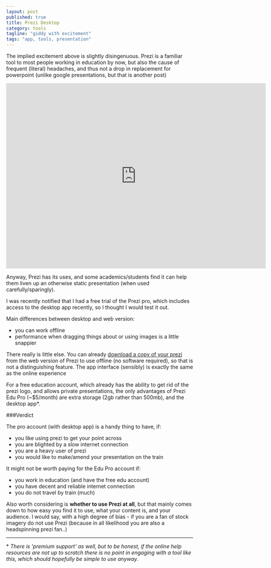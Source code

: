 ```yaml
---
layout: post
published: true
title: Prezi Desktop
category: tools
tagline: "giddy with excitement"
tags: "app, tools, presentation"
---
```


The implied excitement above is slightly disingenuous. Prezi is a familiar tool to most people working in education by now, but also the cause of frequent (literal) headaches, and thus not a drop in replacement for powerpoint (unlike google presentations, but that is another post)

<iframe src="http://prezi.com/embed/ubiqmwfo9dnp/?bgcolor=ffffff&amp;lock_to_path=1&amp;autoplay=0&amp;autohide_ctrls=0&amp;features=undefined&amp;disabled_features=undefined" width="700" height="500" frameBorder="0" webkitAllowFullScreen mozAllowFullscreen allowfullscreen></iframe>

Anyway, Prezi has its uses, and some academics/students find it can help them liven up an otherwise static presentation (when used carefully/sparingly).

I was recently notified that I had a free trial of the Prezi pro, which includes access to the desktop app recently, so I thought I would test it out.

Main differences between desktop and web version:

* you can work offline
* performance when dragging things about or using images is a little snappier

There really is little else. You can already [download a copy of your prezi](https://prezi.zendesk.com/entries/22441718-download-a-portable-prezi) from the web version of Prezi to use offline (no software required), so that is not a distinguishing feature. The app interface (sensibly) is exactly the same as the online experience

For a free education account, which already has the ability to get rid of the prezi logo, and allows private presentations, the only advantages of Prezi Edu Pro (~$5/month) are extra storage (2gb rather than 500mb), and the desktop app\*. 

###Verdict

The pro account (with desktop app) is a handy thing to have, if:

* you like using prezi to get your point across
* you are blighted by a slow internet connection
* you are a heavy user of prezi
* you would like to make/amend your presentation on the train

It might not be worth paying for the Edu Pro account if:

* you work in education (and have the free edu account)
* you have decent and reliable internet connection
* you do not travel by train (much)

Also worth considering is **whether to use Prezi at all**, but that mainly comes down to how easy you find it to use, what your content is, and your audience. I would say, with a high degree of bias - if you are a fan of stock imagery do not use Prezi (because in all likelihood you are also a headspinning prezi fan..)

---

\* *There is 'premium support' as well, but to be honest, if the online help resources are not up to scratch there is no point in engaging with a tool like this, which should hopefully be simple to use anyway.*


